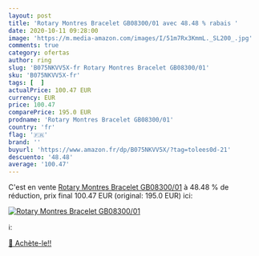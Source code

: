 ```yaml
---
layout: post
title: 'Rotary Montres Bracelet GB08300/01 avec 48.48 % rabais '
date: 2020-10-11 09:28:00
image: 'https://m.media-amazon.com/images/I/51m7Rx3KmmL._SL200_.jpg'
comments: true
category: ofertas
author: ring
slug: 'B075NKVV5X-fr Rotary Montres Bracelet GB08300/01'
sku: 'B075NKVV5X-fr'
tags: [  ]
actualPrice: 100.47 EUR
currency: EUR
price: 100.47
comparePrice: 195.0 EUR
prodname: 'Rotary Montres Bracelet GB08300/01'
country: 'fr'
flag: '🇫🇷'
brand: ''
buyurl: 'https://www.amazon.fr/dp/B075NKVV5X/?tag=tolees0d-21'
descuento: '48.48'
average: '100.47'
---
```


C'est en vente [Rotary Montres Bracelet GB08300/01](https://www.amazon.fr/dp/B075NKVV5X/?tag=tolees0d-21)  à  48.48 % de réduction, prix final  100.47 EUR (original: 195.0 EUR) ici:

[![Rotary Montres Bracelet GB08300/01](https://m.media-amazon.com/images/I/51m7Rx3KmmL._SL200_.jpg)](https://www.amazon.fr/dp/B075NKVV5X/?tag=tolees0d-21)

ℹ️:


[🛒 Achète-le!!](https://www.amazon.fr/dp/B075NKVV5X/?tag=tolees0d-21)
